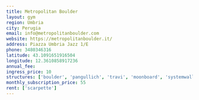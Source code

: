 ```yaml
---
title: Metropolitan Boulder
layout: gym
region: Umbria
city: Perugia
email: info@metropolitanboulder.com
website: https://metropolitanboulder.it/
address: Piazza Umbria Jazz 1/E
phone: 3480346316
latitude: 43.1091651916504
longitude: 12.3610858917236
annual_fee: 
ingress_price: 10
structures: ['boulder', 'pangullich', 'travi', 'moonboard', 'systemwall', 'salapesi']
monthly_subscription_price: 55
rent: ['scarpette']
---
```


